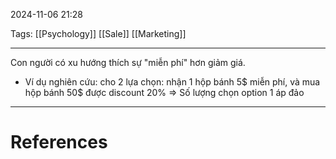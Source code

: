 2024-11-06 21:28

Tags: [[Psychology]] [[Sale]] [[Marketing]]

---

Con người có xu hướng thích sự "miễn phí" hơn giảm giá.
- Ví dụ nghiên cứu: cho 2 lựa chọn: nhận 1 hộp bánh 5$ miễn phí, và mua hộp bánh 50$ được discount 20% => Số lượng chọn option 1 áp đảo

---
# References